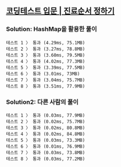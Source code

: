 ## [코딩테스트 입문 | 진료순서 정하기](https://school.programmers.co.kr/learn/courses/30/lessons/120835)

### Solution: HashMap을 활용한 풀이

```text
테스트 1 〉	통과 (4.29ms, 75.1MB)
테스트 2 〉	통과 (3.27ms, 78.8MB)
테스트 3 〉	통과 (3.60ms, 79.5MB)
테스트 4 〉	통과 (4.02ms, 77.3MB)
테스트 5 〉	통과 (3.39ms, 77.5MB)
테스트 6 〉	통과 (3.01ms, 73MB)
테스트 7 〉	통과 (3.04ms, 75.7MB)
테스트 8 〉	통과 (3.51ms, 77.9MB)
```

### Solution2: 다른 사람의 풀이

```text
테스트 1 〉	통과 (0.03ms, 77.9MB)
테스트 2 〉	통과 (0.02ms, 75.7MB)
테스트 3 〉	통과 (0.02ms, 80.8MB)
테스트 4 〉	통과 (0.02ms, 84.8MB)
테스트 5 〉	통과 (0.03ms, 73.3MB)
테스트 6 〉	통과 (0.01ms, 76.9MB)
테스트 7 〉	통과 (0.03ms, 73.8MB)
테스트 8 〉	통과 (0.03ms, 77.2MB)
```